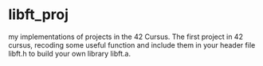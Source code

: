 # libft_proj
my implementations of projects in the 42 Cursus.
The first project in 42 cursus, recoding some useful function and include them in your header file libft.h to build your own library libft.a.
